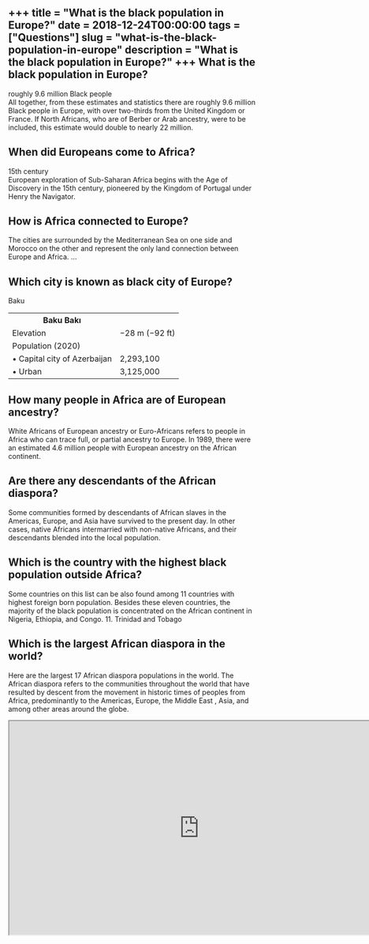 +++
title = "What is the black population in Europe?"
date = 2018-12-24T00:00:00
tags = ["Questions"]
slug = "what-is-the-black-population-in-europe"
description = "What is the black population in Europe?"
+++
What is the black population in Europe?
---------------------------------------

roughly 9.6 million Black people  
All together, from these estimates and statistics there are roughly 9.6 million Black people in Europe, with over two-thirds from the United Kingdom or France. If North Africans, who are of Berber or Arab ancestry, were to be included, this estimate would double to nearly 22 million.

When did Europeans come to Africa?
----------------------------------

15th century  
European exploration of Sub-Saharan Africa begins with the Age of Discovery in the 15th century, pioneered by the Kingdom of Portugal under Henry the Navigator.

How is Africa connected to Europe?
----------------------------------

The cities are surrounded by the Mediterranean Sea on one side and Morocco on the other and represent the only land connection between Europe and Africa. …

Which city is known as black city of Europe?
--------------------------------------------

Baku

<table><tr><th>Baku Bakı</th></tr><tr><td>Elevation</td><td>−28 m (−92 ft)</td></tr><tr><td>Population (2020)</td></tr><tr><td>• Capital city of Azerbaijan</td><td>2,293,100</td></tr><tr><td>• Urban</td><td>3,125,000</td></tr></table>

How many people in Africa are of European ancestry?
---------------------------------------------------

White Africans of European ancestry or Euro-Africans refers to people in Africa who can trace full, or partial ancestry to Europe. In 1989, there were an estimated 4.6 million people with European ancestry on the African continent.

Are there any descendants of the African diaspora?
--------------------------------------------------

Some communities formed by descendants of African slaves in the Americas, Europe, and Asia have survived to the present day. In other cases, native Africans intermarried with non-native Africans, and their descendants blended into the local population.

Which is the country with the highest black population outside Africa?
----------------------------------------------------------------------

Some countries on this list can be also found among 11 countries with highest foreign born population. Besides these eleven countries, the majority of the black population is concentrated on the African continent in Nigeria, Ethiopia, and Congo. 11. Trinidad and Tobago

Which is the largest African diaspora in the world?
---------------------------------------------------

Here are the largest 17 African diaspora populations in the world. The African diaspora refers to the communities throughout the world that have resulted by descent from the movement in historic times of peoples from Africa, predominantly to the Americas, Europe, the Middle East , Asia, and among other areas around the globe.

<iframe allow="accelerometer; autoplay; clipboard-write; encrypted-media; gyroscope; picture-in-picture" allowfullscreen="" class="__youtube_prefs__  epyt-is-override  no-lazyload" data-no-lazy="1" data-origheight="433" data-origwidth="770" data-skipgform_ajax_framebjll="" height="433" id="_ytid_70595" loading="lazy" src="https://www.youtube.com/embed/AvHamqGb4vo?enablejsapi=1&autoplay=0&cc_load_policy=0&cc_lang_pref=&iv_load_policy=1&loop=0&modestbranding=0&rel=1&fs=1&playsinline=0&autohide=2&theme=dark&color=red&controls=1&" title="YouTube player" width="770"></iframe>